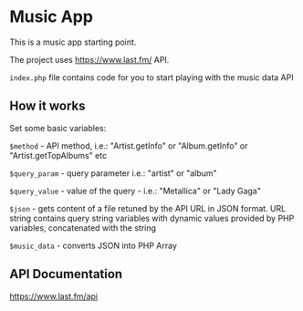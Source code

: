 # Music App

This is a music app starting point.

The project uses https://www.last.fm/ API.

`index.php` file contains code for you to start playing with the music data API

## How it works

Set some basic variables:

`$method` - API method, i.e.: "Artist.getInfo" or "Album.getInfo" or "Artist.getTopAlbums" etc

`$query_param` - query parameter i.e.: "artist" or "album"

`$query_value` - value of the query - i.e.: "Metallica" or "Lady Gaga"

`$json` - gets content of a file retuned by the API URL in JSON format. URL string contains query string variables with dynamic values provided by PHP variables, concatenated with the string

`$music_data` - converts JSON into PHP Array

## API Documentation

https://www.last.fm/api
